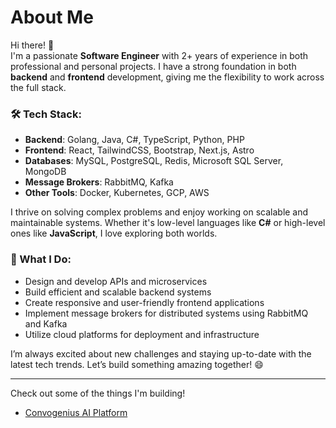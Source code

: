 # About Me

Hi there! 👋  
I'm a passionate **Software Engineer** with 2+ years of experience in both professional and personal projects. I have a strong foundation in both **backend** and **frontend** development, giving me the flexibility to work across the full stack.

### 🛠️ Tech Stack:
- **Backend**: Golang, Java, C#, TypeScript, Python, PHP
- **Frontend**: React, TailwindCSS, Bootstrap, Next.js, Astro
- **Databases**: MySQL, PostgreSQL, Redis, Microsoft SQL Server, MongoDB
- **Message Brokers**: RabbitMQ, Kafka
- **Other Tools**: Docker, Kubernetes, GCP, AWS

I thrive on solving complex problems and enjoy working on scalable and maintainable systems. Whether it's low-level languages like **C#** or high-level ones like **JavaScript**, I love exploring both worlds.

### 🚀 What I Do:
- Design and develop APIs and microservices
- Build efficient and scalable backend systems
- Create responsive and user-friendly frontend applications
- Implement message brokers for distributed systems using RabbitMQ and Kafka
- Utilize cloud platforms for deployment and infrastructure

I’m always excited about new challenges and staying up-to-date with the latest tech trends. Let’s build something amazing together! 😄

---

Check out some of the things I'm building!
- [Convogenius AI Platform](https://convogenius.my.id)
